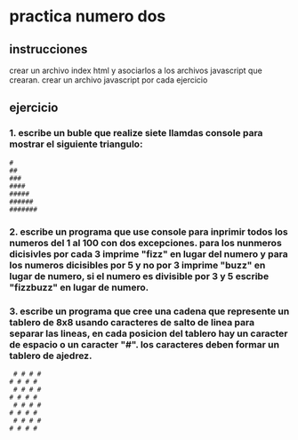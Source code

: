 # practica numero dos
## instrucciones 
crear un archivo index html y asociarlos a los archivos javascript que crearan.
crear un archivo javascript por cada ejercicio
## ejercicio
### 1. escribe un buble que realize siete llamdas console para mostrar el siguiente triangulo:
```
#
##
###
####
#####
######
#######
```
### 2. escribe un programa que use console para inprimir todos los numeros del 1 al 100 con dos excepciones. para los nunmeros dicisivles por cada 3 imprime "fizz" en lugar del numero y para los numeros dicisibles por 5 y no por 3 imprime "buzz" en lugar de numero, si el numero es divisible por 3 y 5 escribe "fizzbuzz" en lugar de numero.

### 3. escribe un programa que cree una cadena que represente un tablero de 8x8 usando caracteres de salto de linea para separar las lineas, en cada posicion del tablero hay un caracter de espacio o un caracter "#". los caracteres deben formar un tablero de ajedrez.
```
 # # # # 
# # # #
 # # # # 
# # # #
 # # # # 
# # # #
 # # # # 
# # # #
```